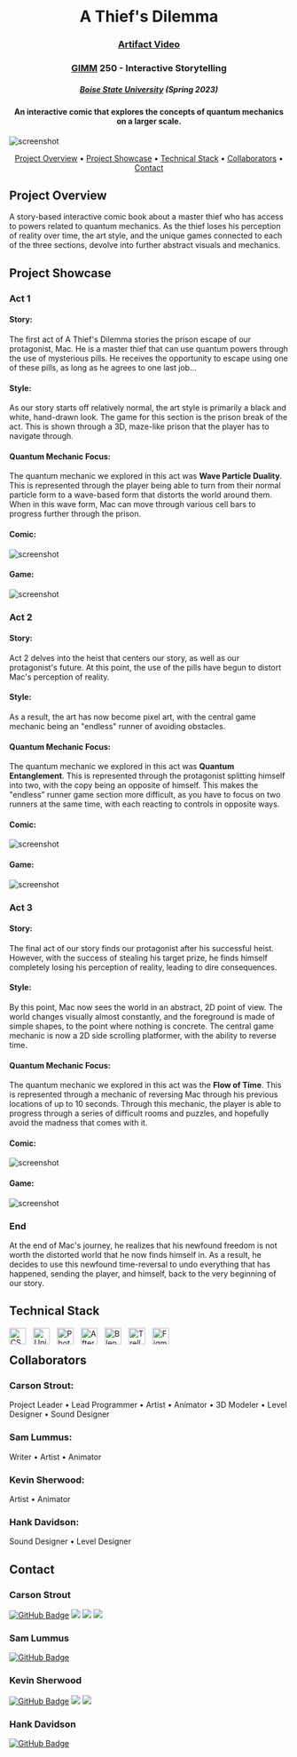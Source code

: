 <h1 align="center">
<br>
A Thief's Dilemma
</h1>

<h3 align="center"><a href="https://drive.google.com/file/d/1HaYi_ioxv9Fiv7QjSb3F0wWn4iK26pZY/view?usp=sharing">Artifact Video</a></h3>

<h3 align="center"><a href="https://www.boisestate.edu/gimm/">GIMM</a> 250 - Interactive Storytelling </h3>
<h5 align="center"><a href="https://www.boisestate.edu/">Boise State University</a> (Spring 2023) </h5>

<h4 align="center">An interactive comic that explores the concepts of quantum mechanics on a larger scale.</h4>

![screenshot](img/AThief'sDilemma.png "A Thief's Dilemma")

<p align="center">
  <a href="#project-overview">Project Overview</a> •
  <a href="#project-showcase">Project Showcase</a> •
  <a href="#technical-stack">Technical Stack</a> •
  <a href="#collaborators">Collaborators</a> •
  <a href="#contact">Contact</a>
</p>

## Project Overview

A story-based interactive comic book about a master thief who has access to powers related to quantum mechanics. As the thief loses his perception of reality over time, the art style, and the unique games connected to each of the three sections, devolve into further abstract visuals and mechanics.

## Project Showcase

### Act 1

<h4>Story:</h4>
<p>The first act of A Thief's Dilemma stories the prison escape of our protagonist, Mac. He is a master thief that can use quantum powers through the use of mysterious pills. He receives the opportunity to escape using one of these pills, as long as he agrees to one last job...</p>

<h4>Style:</h4>
<p>As our story starts off relatively normal, the art style is primarily a black and white, hand-drawn look. The game for this section is the prison break of the act. This is shown through a 3D, maze-like prison that the player has to navigate through.</p>

<h4>Quantum Mechanic Focus:</h4>
<p>The quantum mechanic we explored in this act was <strong>Wave Particle Duality</strong>. This is represented through the player being able to turn from their normal particle form to a wave-based form that distorts the world around them. When in this wave form, Mac can move through various cell bars to progress further through the prison.</p>

<h4>Comic:</h4>

![screenshot](img/Act1-Comic.png "Act 1 Comic")

<h4>Game:</h4>

![screenshot](img/Act1-Game.png "A Thief's Dilemma")

### Act 2

<h4>Story:</h4>
<p>Act 2 delves into the heist that centers our story, as well as our protagonist's future. At this point, the use of the pills have begun to distort Mac's perception of reality.</p>

<h4>Style:</h4>
<p>As a result, the art has now become pixel art, with the central game mechanic being an "endless" runner of avoiding obstacles.</p>

<h4>Quantum Mechanic Focus:</h4>
<p>The quantum mechanic we explored in this act was <strong>Quantum Entanglement</strong>. This is represented through the protagonist splitting himself into two, with the copy being an opposite of himself. This makes the "endless" runner game section more difficult, as you have to focus on two runners at the same time, with each reacting to controls in opposite ways.</p>

<h4>Comic:</h4>

![screenshot](img/Act2-Comic.png "Act 2 Comic")

<h4>Game:</h4>

![screenshot](img/Act2-Game.png "Act 2 Game")

### Act 3

<h4>Story:</h4>
<p>The final act of our story finds our protagonist after his successful heist. However, with the success of stealing his target prize, he finds himself completely losing his perception of reality, leading to dire consequences.</p>

<h4>Style:</h4>
<p>By this point, Mac now sees the world in an abstract, 2D point of view. The world changes visually almost constantly, and the foreground is made of simple shapes, to the point where nothing is concrete. The central game mechanic is now a 2D side scrolling platformer, with the ability to reverse time.</p>

<h4>Quantum Mechanic Focus:</h4>
<p>The quantum mechanic we explored in this act was the <strong>Flow of Time</strong>. This is represented through a mechanic of reversing Mac through his previous locations of up to 10 seconds. Through this mechanic, the player is able to progress through a series of difficult rooms and puzzles, and hopefully avoid the madness that comes with it.</p>

<h4>Comic:</h4>

![screenshot](img/Act3-Comic.png "Act 3 Comic")

<h4>Game:</h4>

![screenshot](img/Act3-Game.png "A Thief's Dilemma")

### End

<p>At the end of Mac's journey, he realizes that his newfound freedom is not worth the distorted world that he now finds himself in. As a result, he decides to use this newfound time-reversal to undo everything that has happened, sending the player, and himself, back to the very beginning of our story.</p>

## Technical Stack

<img align="left" alt="CSharp" width="30px" style="padding-right:10px;" src="https://cdn.jsdelivr.net/gh/devicons/devicon/icons/csharp/csharp-original.svg" />
<img align="left" alt="Unity" width="30px" style="padding-right:10px;" src="https://cdn.jsdelivr.net/gh/devicons/devicon/icons/unity/unity-original.svg" />
<img align="left" alt="Photoshop" width="30px" style="padding-right:10px;" src="https://cdn.jsdelivr.net/gh/devicons/devicon/icons/photoshop/photoshop-plain.svg" />
<img align="left" alt="After Effects" width="30px" style="padding-right:10px;" src="https://cdn.jsdelivr.net/gh/devicons/devicon/icons/aftereffects/aftereffects-original.svg" />
<img align="left" alt="Blender" width="30px" style="padding-right:10px;" src="https://cdn.jsdelivr.net/gh/devicons/devicon/icons/blender/blender-original.svg" />
<img align="left" alt="Trello" width="30px" style="padding-right:10px;" src="https://cdn.jsdelivr.net/gh/devicons/devicon/icons/trello/trello-plain.svg" />
<img align="left" alt="Figma" width="30px" style="padding-right:10px;" src="https://cdn.jsdelivr.net/gh/devicons/devicon/icons/figma/figma-original.svg" />

<br />

## Collaborators

<h3>Carson Strout:</h3>
<p>Project Leader • Lead Programmer • Artist • Animator • 3D Modeler • Level Designer • Sound Designer</p>

<h3>Sam Lummus:</h3>
<p>Writer • Artist • Animator</p>

<h3>Kevin Sherwood:</h3>
<p>Artist • Animator</p>

<h3>Hank Davidson:</h3>
<p>Sound Designer • Level Designer</p>

## Contact

<h3>Carson Strout</h3>

[![GitHub Badge](https://img.shields.io/badge/GitHub-100000?style=for-the-badge&logo=github&logoColor=white)](https://github.com/CarsonStrout)
<a href="mailto:carson.strout42@gmail.com"><img src="https://img.shields.io/badge/Gmail-D14836?style=for-the-badge&logo=gmail&logoColor=white"></a> <a href="https://www.linkedin.com/in/carson-strout-45a681187/"><img src="https://img.shields.io/badge/LinkedIn-0077B5?style=for-the-badge&logo=linkedin&logoColor=white"></a></a>
 <a href="https://carsonstrout.github.io/"><img src="https://img.shields.io/badge/portfolio-0A0A0A?style=for-the-badge&logo=dev.to&logoColor=white"></a>

<h3>Sam Lummus</h3>

[![GitHub Badge](https://img.shields.io/badge/GitHub-100000?style=for-the-badge&logo=github&logoColor=white)](https://github.com/SmilingWaffles)

<h3>Kevin Sherwood</h3>

[![GitHub Badge](https://img.shields.io/badge/GitHub-100000?style=for-the-badge&logo=github&logoColor=white)](https://github.com/Redzorr)
<a href="mailto:Kevinsherwood11.ks@gmail.com"><img src="https://img.shields.io/badge/Gmail-D14836?style=for-the-badge&logo=gmail&logoColor=white"></a> <a href="https://www.linkedin.com/in/kevin-sherwood-84b86619a/"><img src="https://img.shields.io/badge/LinkedIn-0077B5?style=for-the-badge&logo=linkedin&logoColor=white"></a></a>

<h3>Hank Davidson</h3>

[![GitHub Badge](https://img.shields.io/badge/GitHub-100000?style=for-the-badge&logo=github&logoColor=white)](https://github.com/HankGIMM)

<!-- # Quantum Comic
Interactive Comic based on Quantum Mechanics -->
